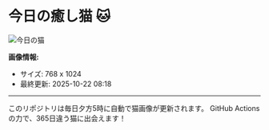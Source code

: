# 今日の癒し猫 🐱

![今日の猫](https://cdn2.thecatapi.com/images/MTg0Mzk1NA.jpg)

**画像情報:**
- サイズ: 768 x 1024
- 最終更新: 2025-10-22 08:18

---

このリポジトリは毎日夕方5時に自動で猫画像が更新されます。
GitHub Actionsの力で、365日違う猫に出会えます！
